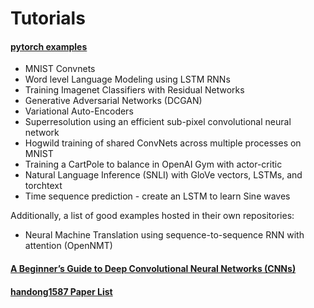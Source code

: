 # Tutorials

#### [pytorch examples](https://github.com/pytorch/examples)  
* MNIST Convnets   
* Word level Language Modeling using LSTM RNNs  
* Training Imagenet Classifiers with Residual Networks  
* Generative Adversarial Networks (DCGAN)  
* Variational Auto-Encoders  
* Superresolution using an efficient sub-pixel convolutional neural network  
* Hogwild training of shared ConvNets across multiple processes on MNIST  
* Training a CartPole to balance in OpenAI Gym with actor-critic  
* Natural Language Inference (SNLI) with GloVe vectors, LSTMs, and torchtext  
* Time sequence prediction - create an LSTM to learn Sine waves  

Additionally, a list of good examples hosted in their own repositories:  
* Neural Machine Translation using sequence-to-sequence RNN with attention (OpenNMT)  

#### [A Beginner’s Guide to Deep Convolutional Neural Networks (CNNs)](https://deeplearning4j.org/convolutionalnetwork)  

#### [handong1587 Paper List](https://github.com/handong1587/handong1587.github.io/blob/master/_posts/deep_learning/2015-10-09-dl-applications.md)
